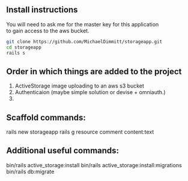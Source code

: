 ## Install instructions
You will need to ask me for the master key for this application 
<br/>to gain access to the aws bucket.
```bash
git clone https://github.com/MichaelDimmitt/storageapp.git
cd storageapp
rails s
```

## Order in which things are added to the project
1) ActiveStorage image uploading to an aws s3 bucket
2) Authenticaion (maybe simple solution or devise + omniauth.)
3) 

## Scaffold commands:
rails new storageapp
rails g resource comment content:text

## Additional useful commands:
bin/rails active_storage:install
bin/rails active_storage:install:migrations
bin/rails db:migrate
